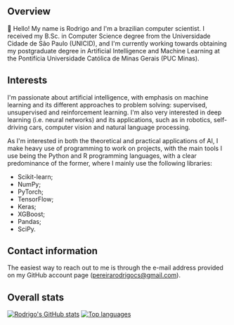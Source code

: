 ## Overview

:wave: Hello! My name is Rodrigo and I'm a brazilian computer scientist. I received my B.Sc. in Computer Science degree from the Universidade Cidade de São Paulo (UNICID), and I'm currently working towards obtaining my postgraduate degree in Artificial Intelligence and Machine Learning at the Pontifícia Universidade Católica de Minas Gerais (PUC Minas).

## Interests

I'm passionate about artificial intelligence, with emphasis on machine learning and its different approaches to problem solving: supervised, unsupervised and reinforcement learning. I'm also very interested in deep learning (i.e. neural networks) and its applications, such as in robotics, self-driving cars, computer vision and natural language processing.

As I'm interested in both the theoretical and practical applications of AI, I make heavy use of programming to work on projects, with the main tools I use being the Python and R programming languages, with a clear predominance of the former, where I mainly use the following libraries:

* Scikit-learn;
* NumPy;
* PyTorch;
* TensorFlow;
* Keras;
* XGBoost;
* Pandas;
* SciPy.

## Contact information

The easiest way to reach out to me is through the e-mail address provided on my GitHub account page (pereirarodrigocs@gmail.com).

## Overall stats

[![Rodrigo's GitHub stats](https://github-readme-stats.vercel.app/api?username=pereirarodrigo)](https://github.com/pereirarodrigo/github-readme-stats)
[![Top languages](https://github-readme-stats.vercel.app/api/top-langs/?username=pereirarodrigo&hide=html&layout=compact)](https://github.com/pereirarodrigo/github-readme-stats)
<!--
**pereirarodrigo/pereirarodrigo** is a ✨ _special_ ✨ repository because its `README.md` (this file) appears on your GitHub profile.


